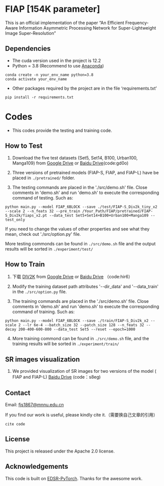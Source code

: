 # FIAP [154K parameter]

This is an official implementation of the paper “An Efficient Frequency-Aware Information Asymmetric Processing Network for Super-Lightweight Image Super-Resolution”

## Dependencies

- The cuda version used in the project is 12.2
- Python = 3.8 (Recommend to use [Anaconda](https://www.anaconda.com/download/#linux))
```
conda create -n your_env_name python=3.8
conda activate your_env_name
```
- Other packages required by the project are in the file ‘requirements.txt’
```
pip install -r requirements.txt
```

# Codes 
- This codes provide the testing and training code.
  
## How to Test
1. Download the five test datasets (Set5, Set14, B100, Urban100, Manga109) from [Google Drive](https://drive.google.com/drive/folders/1lsoyAjsUEyp7gm1t6vZI9j7jr9YzKzcF?usp=sharing) or [Baidu Drive](https://pan.baidu.com/s/1ai293PGoe_MmkKNKOBdkPg)(code:gd0o)


3. Three versions of pretrained models (FIAP-S, FIAP, and FIAP-L) have be placed in `./pretrained/` folder. 

4. The testing commands are placed in the './src/demo.sh' file. 
Close comments in 'demo.sh' and run 'demo.sh' to execute the corresponding command of testing. Such as:
```
python main.py --model FIAP_6BLOCK --save ./test/FIAP-S_Div2k_tiny_x2 --scale 2 --n_feats 32 --pre_train /Your_Path/FIAP/pretrained/FIAP-S_Div2k/fiaps_x2.pt --data_test Set5+Set14+B100+Urban100+Manga109 --test_only
```
If you need to change the values of other properties and see what they mean, check out './src/option.py' file.

More testing commonds can be found in `./src/demo.sh` file and the output results will be sorted in `./experiment/test/`

## How to Train

1. 下载 [DIV2K](https://data.vision.ee.ethz.ch/cvl/DIV2K/) from [Google Drive](https://drive.google.com/drive/folders/1B-uaxvV9qeuQ-t7MFiN1oEdA6dKnj2vW?usp=sharing) or [Baidu Drive](https://pan.baidu.com/s/1zOzr8S9qvm1hwZl-pF1RTw ) （code:hir6）

3. Modify the training dataset path attributes '--dir_data' and '--data_train' in the `./src/option.py` file.

4. The training commands are placed in the './src/demo.sh' file.
Close comments in 'demo.sh' and run 'demo.sh' to execute the corresponding command of training. Such as:
```
python main.py --model FIAP_6BLOCK --save ./train/FIAP-S_Div2k_x2 --scale 2 --lr 6e-4 --batch_size 32 --patch_size 128 --n_feats 32 --decay 200-400-600-800 --data_test Set5 --reset --epoch=1000
```
4. More training commond can be found in `./src/demo.sh` file, and the training results will be sorted in `./experiment/train/`

## SR images visualization
1. We provided visualization of SR images for two versions of the model ( FIAP and FIAP-L)
   [Baidu Drive](https://pan.baidu.com/s/1vEOJaLGScgRGaIOeFI3q8w) (code：s8eg)

## Contact
Email: fjs1867@mnnu.edu.cn


If you find our work is useful, please kindly cite it.（需要换自己文章的引用）
```
cite code
```

## License
This project is released under the Apache 2.0 license.


## Acknowledgements
This code is built on [EDSR-PyTorch](https://github.com/sanghyun-son/EDSR-PyTorch). Thanks for the awesome work.
